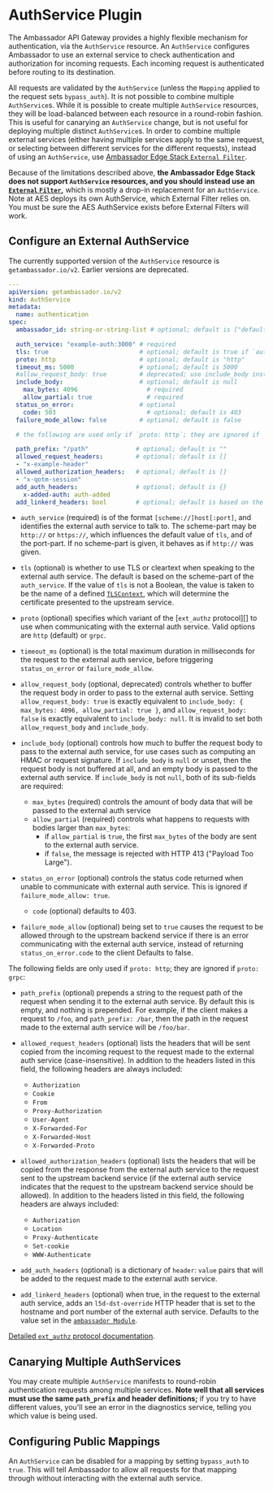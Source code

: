 # AuthService Plugin

The Ambassador API Gateway provides a highly flexible mechanism for authentication, via the `AuthService` resource.  An `AuthService` configures Ambassador to use an external service to check authentication and authorization for incoming requests. Each incoming request is authenticated before routing to its destination.

All requests are validated by the `AuthService` (unless the `Mapping` applied to the request sets `bypass_auth`).  It is not possible to combine multiple `AuthService`s.  While it is possible to create multiple `AuthService` resources, they will be load-balanced between each resource in a round-robin fashion. This is useful for canarying an `AuthService` change, but is not useful for deploying multiple distinct `AuthService`s.  In order to combine multiple external services (either having multiple services apply to the same request, or selecting between different services for the different requests), instead of using an `AuthService`, use [Ambassador Edge Stack `External Filter`](../../../using/filters/).

Because of the limitations described above, **the Ambassador Edge Stack does not support `AuthService` resources, and you should instead use an [`External` `Filter`](../../../using/filters/external),** which is mostly a drop-in replacement for an `AuthService`. Note at AES deploys its own AuthService, which External Filter relies on. You must be sure the AES AuthService exists before External Filters will work.

## Configure an External AuthService

The currently supported version of the `AuthService` resource is `getambassador.io/v2`. Earlier versions are deprecated.

```yaml
---
apiVersion: getambassador.io/v2
kind: AuthService
metadata:
  name: authentication
spec:
  ambassador_id: string-or-string-list # optional; default is ["default"]

  auth_service: "example-auth:3000" # required
  tls: true                         # optional; default is true if `auth_service` starts with "https://" (case-insensitive), false otherwise
  proto: http                       # optional; default is "http"
  timeout_ms: 5000                  # optional; default is 5000
  #allow_request_body: true         # deprecated; use include_body instead
  include_body:                     # optional; default is null
    max_bytes: 4096                   # required
    allow_partial: true               # required
  status_on_error:                  # optional
    code: 503                         # optional; default is 403
  failure_mode_allow: false         # optional; default is false

  # the following are used only if `proto: http`; they are ignored if `proto: grpc`

  path_prefix: "/path"             # optional; default is ""
  allowed_request_headers:         # optional; default is []
  - "x-example-header"
  allowed_authorization_headers:   # optional; default is []
  - "x-qotm-session"
  add_auth_headers:                # optional; default is {}
    x-added-auth: auth-added
  add_linkerd_headers: bool        # optional; default is based on the ambassador Module
```

 - `auth_service` (required) is of the format `[scheme://]host[:port]`, and identifies the external auth service to talk to.  The scheme-part may be `http://` or `https://`, which influences the default value of `tls`, and of the port-part.  If no scheme-part is given, it behaves as if `http://` was given.

 - `tls` (optional) is whether to use TLS or cleartext when speaking to the external auth service.  The default is based on the scheme-part of the `auth_service`.  If the value of `tls` is not a Boolean, the value is taken to be the name of a defined [`TLSContext`](../../tls/), which will determine the certificate presented to the upstream service.

 - `proto` (optional) specifies which variant of the [`ext_authz` protocol][] to use when communicating with the external auth service.  Valid options are `http` (default) or `grpc`.

 - `timeout_ms` (optional) is the total maximum duration in milliseconds for the request to the external auth service, before triggering `status_on_error` or `failure_mode_allow`.

 - `allow_request_body` (optional, deprecated) controls whether to buffer the request body in order to pass to the external auth service.  Setting `allow_request_body: true` is exactly equivalent to `include_body: { max_bytes: 4096, allow_partial: true }`, and `allow_request_body: false` is exactly equivalent to `include_body: null`.  It is invalid to set both `allow_request_body` and `include_body`.

 - `include_body` (optional) controls how much to buffer the request body to pass to the external auth service, for use cases such as computing an HMAC or request signature.  If `include_body` is `null` or unset, then the request body is not buffered at all, and an empty body is passed to the external auth service.  If `include_body` is not `null`, both of its sub-fields are required:
    * `max_bytes` (required) controls the amount of body data that will be passed to the external auth service
    * `allow_partial` (required) controls what happens to requests with bodies larger than `max_bytes`:
       * if `allow_partial` is `true`, the first `max_bytes` of the body are sent to the external auth service.
       * if `false`, the message is rejected with HTTP 413 ("Payload Too Large").

 - `status_on_error` (optional) controls the status code returned when unable to communicate with external auth service.  This is ignored if `failure_mode_allow: true`.
    * `code` (optional) defaults to 403.

 - `failure_mode_allow` (optional) being set to `true` causes the request to be allowed through to the upstream backend service if there is an error communicating with the external auth service, instead of returning `status_on_error.code` to the client Defaults to false.

The following fields are only used if `proto: http`; they are ignored if `proto: grpc`:

 - `path_prefix` (optional) prepends a string to the request path of the request when sending it to the external auth service.  By default this is empty, and nothing is prepended.  For example, if the client makes a request to `/foo`, and `path_prefix: /bar`, then the path in the request made to the external auth service will be `/foo/bar`.

 - `allowed_request_headers` (optional) lists the headers that will be sent copied from the incoming request to the request made to the external auth service (case-insensitive).  In addition to the headers listed in this field, the following headers are always included:
    * `Authorization`
    * `Cookie`
    * `From`
    * `Proxy-Authorization`
    * `User-Agent`
    * `X-Forwarded-For`
    * `X-Forwarded-Host`
    * `X-Forwarded-Proto`

 - `allowed_authorization_headers` (optional) lists the headers that will be copied from the response from the external auth service to the request sent to the upstream backend service (if the external auth service indicates that the request to the upstream backend service should be allowed).  In addition to the headers listed in this field, the following headers are always included:
    * `Authorization`
    * `Location`
    * `Proxy-Authenticate`
    * `Set-cookie`
    * `WWW-Authenticate`

 - `add_auth_headers` (optional) is a dictionary of `header`: `value` pairs that will be added to the request made to the external auth service.

 - `add_linkerd_headers` (optional) when true, in the request to the external auth service, adds an `l5d-dst-override` HTTP header that is set to the hostname and port number of the external auth service.  Defaults to the value set in the [`ambassador Module`](../../ambassador).

[Detailed `ext_authz` protocol documentation](../ext_authz).

## Canarying Multiple AuthServices

You may create multiple `AuthService` manifests to round-robin authentication requests among multiple services. **Note well that all services must use the same `path_prefix` and header definitions;** if you try to have different values, you'll see an error in the diagnostics service, telling you which value is being used.

## Configuring Public Mappings

An `AuthService` can be disabled for a mapping by setting `bypass_auth` to `true`. This will tell Ambassador to allow all requests for that mapping through without interacting with the external auth service.
